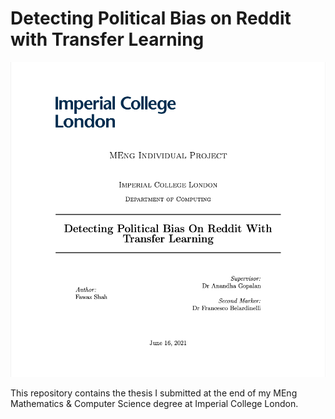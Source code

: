 # Detecting Political Bias on Reddit with Transfer Learning

<img src="frontcover.png" alt="Front Cover" width="600"/>

This repository contains the thesis I submitted at the end of my MEng Mathematics & Computer Science degree at Imperial College London.
